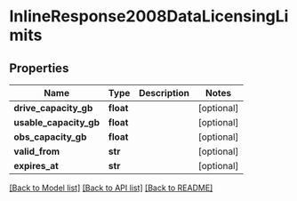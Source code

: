 # InlineResponse2008DataLicensingLimits

## Properties
Name | Type | Description | Notes
------------ | ------------- | ------------- | -------------
**drive_capacity_gb** | **float** |  | [optional] 
**usable_capacity_gb** | **float** |  | [optional] 
**obs_capacity_gb** | **float** |  | [optional] 
**valid_from** | **str** |  | [optional] 
**expires_at** | **str** |  | [optional] 

[[Back to Model list]](../README.md#documentation-for-models) [[Back to API list]](../README.md#documentation-for-api-endpoints) [[Back to README]](../README.md)

